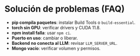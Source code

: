 # Solución de problemas (FAQ)

- **pip compila paquetes**: instalar Build Tools o `build-essential`.
- **torch sin GPU**: verificar drivers y CUDA 11.8.
- **npm install falla**: usar `npm ci`.
- **Puerto en uso**: cambiar o liberar.
- **Backend no conecta al LLM**: revisar `LLM_SERVER_URL`.
- **Mongo vacío**: verificar volumen y permisos.
